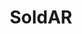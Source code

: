 ---
title:  "SoldAR"
team: "Mugdha Dengle | Susovan Gupta"
tags: AR Mobile Unity

video_provider: "youtube"
video_id:

header:
    teaser: /assets/img/projects/2022/course_project_image13.jpg

overview: SolidAR is a learning tool for students who are learning the basics of platonic and Archimedean solids. It goes a step beyond the usual 2d representation and gives you a tangible impression of solids. By using the markers, it is a fun and intuitive way of grasping concepts. There is also information given about each solid which can be noticed in the AR.


project-link: 

active: "yes"
type: "course"
year: "2022"

---